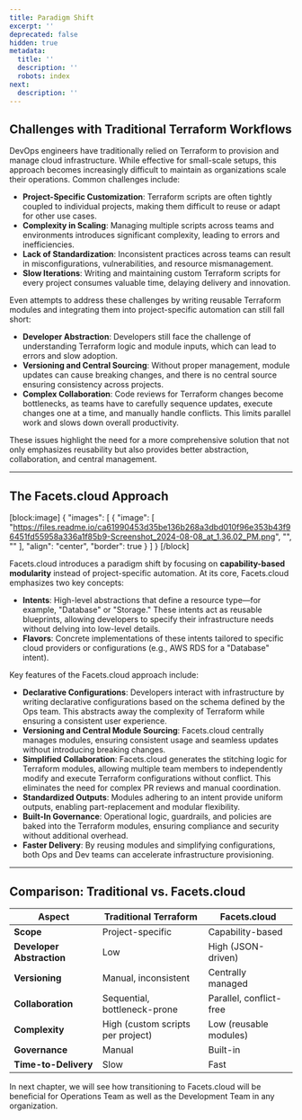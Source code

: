 ```yaml
---
title: Paradigm Shift
excerpt: ''
deprecated: false
hidden: true
metadata:
  title: ''
  description: ''
  robots: index
next:
  description: ''
---
```

## Challenges with Traditional Terraform Workflows

DevOps engineers have traditionally relied on Terraform to provision and manage cloud infrastructure. While effective for small-scale setups, this approach becomes increasingly difficult to maintain as organizations scale their operations. Common challenges include:

- **Project-Specific Customization**: Terraform scripts are often tightly coupled to individual projects, making them difficult to reuse or adapt for other use cases.
- **Complexity in Scaling**: Managing multiple scripts across teams and environments introduces significant complexity, leading to errors and inefficiencies.
- **Lack of Standardization**: Inconsistent practices across teams can result in misconfigurations, vulnerabilities, and resource mismanagement.
- **Slow Iterations**: Writing and maintaining custom Terraform scripts for every project consumes valuable time, delaying delivery and innovation.

Even attempts to address these challenges by writing reusable Terraform modules and integrating them into project-specific automation can still fall short:

- **Developer Abstraction**: Developers still face the challenge of understanding Terraform logic and module inputs, which can lead to errors and slow adoption.
- **Versioning and Central Sourcing**: Without proper management, module updates can cause breaking changes, and there is no central source ensuring consistency across projects.
- **Complex Collaboration**: Code reviews for Terraform changes become bottlenecks, as teams have to carefully sequence updates, execute changes one at a time, and manually handle conflicts. This limits parallel work and slows down overall productivity.

These issues highlight the need for a more comprehensive solution that not only emphasizes reusability but also provides better abstraction, collaboration, and central management.

***

## The Facets.cloud Approach

[block:image]
{
  "images": [
    {
      "image": [
        "https://files.readme.io/ca61990453d35be136b268a3dbd010f96e353b43f96451fd55958a336a1f85b9-Screenshot_2024-08-08_at_1.36.02_PM.png",
        "",
        ""
      ],
      "align": "center",
      "border": true
    }
  ]
}
[/block]


Facets.cloud introduces a paradigm shift by focusing on **capability-based modularity** instead of project-specific automation. At its core, Facets.cloud emphasizes two key concepts:

- **Intents**: High-level abstractions that define a resource type—for example, "Database" or "Storage." These intents act as reusable blueprints, allowing developers to specify their infrastructure needs without delving into low-level details.
- **Flavors**: Concrete implementations of these intents tailored to specific cloud providers or configurations (e.g., AWS RDS for a "Database" intent).

Key features of the Facets.cloud approach include:

- **Declarative Configurations**: Developers interact with infrastructure by writing declarative configurations based on the schema defined by the Ops team. This abstracts away the complexity of Terraform while ensuring a consistent user experience.
- **Versioning and Central Module Sourcing**: Facets.cloud centrally manages modules, ensuring consistent usage and seamless updates without introducing breaking changes.
- **Simplified Collaboration**: Facets.cloud generates the stitching logic for Terraform modules, allowing multiple team members to independently modify and execute Terraform configurations without conflict. This eliminates the need for complex PR reviews and manual coordination.
- **Standardized Outputs**: Modules adhering to an intent provide uniform outputs, enabling part-replacement and modular flexibility.
- **Built-In Governance**: Operational logic, guardrails, and policies are baked into the Terraform modules, ensuring compliance and security without additional overhead.
- **Faster Delivery**: By reusing modules and simplifying configurations, both Ops and Dev teams can accelerate infrastructure provisioning.

***

## Comparison: Traditional vs. Facets.cloud

| Aspect                    | Traditional Terraform             | Facets.cloud            |
| ------------------------- | --------------------------------- | ----------------------- |
| **Scope**                 | Project-specific                  | Capability-based        |
| **Developer Abstraction** | Low                               | High (JSON-driven)      |
| **Versioning**            | Manual, inconsistent              | Centrally managed       |
| **Collaboration**         | Sequential, bottleneck-prone      | Parallel, conflict-free |
| **Complexity**            | High (custom scripts per project) | Low (reusable modules)  |
| **Governance**            | Manual                            | Built-in                |
| **Time-to-Delivery**      | Slow                              | Fast                    |

In next chapter, we will see how transitioning to Facets.cloud will be beneficial for Operations Team as well as the Development Team in any organization.